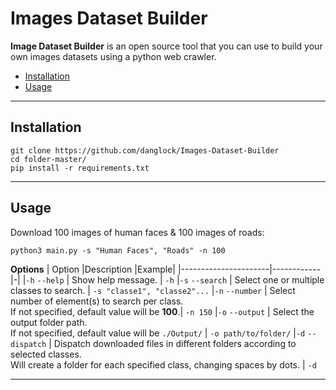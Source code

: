 # Images Dataset Builder

**Image Dataset Builder** is an open source tool that you can use to build your own images datasets using a python web crawler.

- [Installation](#installation)
- [Usage](#usage)


***
## Installation
```
git clone https://github.com/danglock/Images-Dataset-Builder
cd folder-master/
pip install -r requirements.txt
```

***
## Usage

Download 100 images of human faces & 100 images of roads:
```
python3 main.py -s "Human Faces", "Roads" -n 100
```

**Options**
| Option               |Description |Example|
|----------------------|------------|-|
|``-h`` ``--help``     | Show help message. | ``-h``
|``-s`` ``--search``   | Select one or multiple classes to search. | ``-s "classe1", "classe2"...``
|``-n`` ``--number``   | Select number of element(s) to search per class.<br>If not specified, default value will be **100**.| ``-n 150``
|``-o`` ``--output``   | Select the output folder path.<br>If not specified, default value will be ``./Output/`` | ``-o path/to/folder/``
|``-d`` ``--dispatch`` | Dispatch downloaded files in different folders according to selected classes.<br> Will create a folder for each specified class, changing spaces by dots. | ``-d``


***
